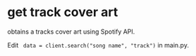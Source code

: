# get track cover art
obtains a tracks cover art using Spotify API.


Edit ```
data = client.search("song name", "track")``` in main.py. 
